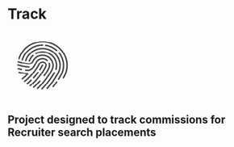 # Track

![alt text](https://github.com/ian-wiseman/Track/blob/main/track_app/static/img/track.jpg?raw=true)

## Project designed to track commissions for Recruiter search placements 

